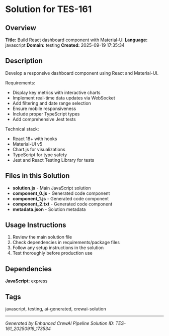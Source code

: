 # Solution for TES-161

## Overview
**Title:** Build React dashboard component with Material-UI
**Language:** javascript
**Domain:** testing
**Created:** 2025-09-19 17:35:34

## Description
Develop a responsive dashboard component using React and Material-UI.

Requirements:
- Display key metrics with interactive charts
- Implement real-time data updates via WebSocket
- Add filtering and date range selection
- Ensure mobile responsiveness
- Include proper TypeScript types
- Add comprehensive Jest tests

Technical stack:
- React 18+ with hooks
- Material-UI v5
- Chart.js for visualizations
- TypeScript for type safety
- Jest and React Testing Library for tests

## Files in this Solution
- **solution.js** - Main JavaScript solution
- **component_0.js** - Generated code component
- **component_1.js** - Generated code component
- **component_2.txt** - Generated code component
- **metadata.json** - Solution metadata

## Usage Instructions
1. Review the main solution file
2. Check dependencies in requirements/package files
3. Follow any setup instructions in the solution
4. Test thoroughly before production use

## Dependencies
**JavaScript:** express

## Tags
javascript, testing, ai-generated, crewai-solution

---
*Generated by Enhanced CrewAI Pipeline*
*Solution ID: TES-161_20250919_173534*
